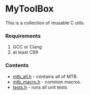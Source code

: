 # MyToolBox

This is a collection of reusable C utils.


### Requirements

1. GCC or Clang
2. at least C99


### Contents

- [mtb_all.h](./mtb_all.h) - contains all of MTB.
- [mtb_macro.h](./mtb_macro.h) - common macros.
- [tests.h](./tests.c) - runs all unit tests
